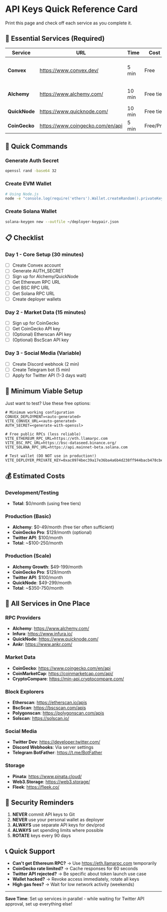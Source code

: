 # API Keys Quick Reference Card

Print this page and check off each service as you complete it.

## 🚀 Essential Services (Required)

| Service | URL | Time | Cost | Notes |
|---------|-----|------|------|-------|
| **Convex** | https://www.convex.dev/ | 5 min | Free | Auto-generates deployment URL |
| **Alchemy** | https://www.alchemy.com/ | 10 min | Free tier | For Ethereum & BSC RPC |
| **QuickNode** | https://www.quicknode.com/ | 10 min | Free tier | Alternative to Alchemy |
| **CoinGecko** | https://www.coingecko.com/en/api | 5 min | Free/Pro | Market data API |

## 🔑 Quick Commands

### Generate Auth Secret
```bash
openssl rand -base64 32
```

### Create EVM Wallet
```bash
# Using Node.js
node -e "console.log(require('ethers').Wallet.createRandom().privateKey)"
```

### Create Solana Wallet
```bash
solana-keygen new --outfile ~/deployer-keypair.json
```

## 📋 Checklist

### Day 1 - Core Setup (30 minutes)
- [ ] Create Convex account
- [ ] Generate AUTH_SECRET
- [ ] Sign up for Alchemy/QuickNode
- [ ] Get Ethereum RPC URL
- [ ] Get BSC RPC URL
- [ ] Get Solana RPC URL
- [ ] Create deployer wallets

### Day 2 - Market Data (15 minutes)
- [ ] Sign up for CoinGecko
- [ ] Get CoinGecko API key
- [ ] (Optional) Etherscan API key
- [ ] (Optional) BscScan API key

### Day 3 - Social Media (Variable)
- [ ] Create Discord webhook (2 min)
- [ ] Create Telegram bot (5 min)
- [ ] Apply for Twitter API (1-3 days wait)

## 🎯 Minimum Viable Setup

Just want to test? Use these free options:

```env
# Minimum working configuration
CONVEX_DEPLOYMENT=<auto-generated>
VITE_CONVEX_URL=<auto-generated>
AUTH_SECRET=<generate-with-openssl>

# Free public RPCs (less reliable)
VITE_ETHEREUM_RPC_URL=https://eth.llamarpc.com
VITE_BSC_RPC_URL=https://bsc-dataseed.binance.org/
VITE_SOLANA_RPC_URL=https://api.mainnet-beta.solana.com

# Test wallet (DO NOT use in production!)
VITE_DEPLOYER_PRIVATE_KEY=0xac0974bec39a17e36ba4a6b4d238ff944bacb478cbed5efcae784d7bf4f2ff80
```

## 💰 Estimated Costs

### Development/Testing
- **Total**: $0/month (using free tiers)

### Production (Basic)
- **Alchemy**: $0-49/month (free tier often sufficient)
- **CoinGecko Pro**: $129/month (optional)
- **Twitter API**: $100/month
- **Total**: ~$100-250/month

### Production (Scale)
- **Alchemy Growth**: $49-199/month
- **CoinGecko Pro**: $129/month
- **Twitter API**: $100/month
- **QuickNode**: $49-299/month
- **Total**: ~$350-750/month

## 🔗 All Services in One Place

### RPC Providers
- **Alchemy**: https://www.alchemy.com/
- **Infura**: https://www.infura.io/
- **QuickNode**: https://www.quicknode.com/
- **Ankr**: https://www.ankr.com/

### Market Data
- **CoinGecko**: https://www.coingecko.com/en/api
- **CoinMarketCap**: https://coinmarketcap.com/api/
- **CryptoCompare**: https://min-api.cryptocompare.com/

### Block Explorers
- **Etherscan**: https://etherscan.io/apis
- **BscScan**: https://bscscan.com/apis
- **Polygonscan**: https://polygonscan.com/apis
- **Solscan**: https://solscan.io/

### Social Media
- **Twitter Dev**: https://developer.twitter.com/
- **Discord Webhooks**: Via server settings
- **Telegram BotFather**: https://t.me/BotFather

### Storage
- **Pinata**: https://www.pinata.cloud/
- **Web3.Storage**: https://web3.storage/
- **Fleek**: https://fleek.co/

## 🚨 Security Reminders

1. **NEVER** commit API keys to Git
2. **NEVER** use your personal wallet as deployer
3. **ALWAYS** use separate API keys for dev/prod
4. **ALWAYS** set spending limits where possible
5. **ROTATE** keys every 90 days

## 📞 Quick Support

- **Can't get Ethereum RPC?** → Use https://eth.llamarpc.com temporarily
- **CoinGecko rate limited?** → Cache responses for 60 seconds
- **Twitter API rejected?** → Be specific about token launch use case
- **Wallet hacked?** → Revoke access immediately, rotate all keys
- **High gas fees?** → Wait for low network activity (weekends)

---

**Save Time**: Set up services in parallel - while waiting for Twitter API approval, set up everything else!